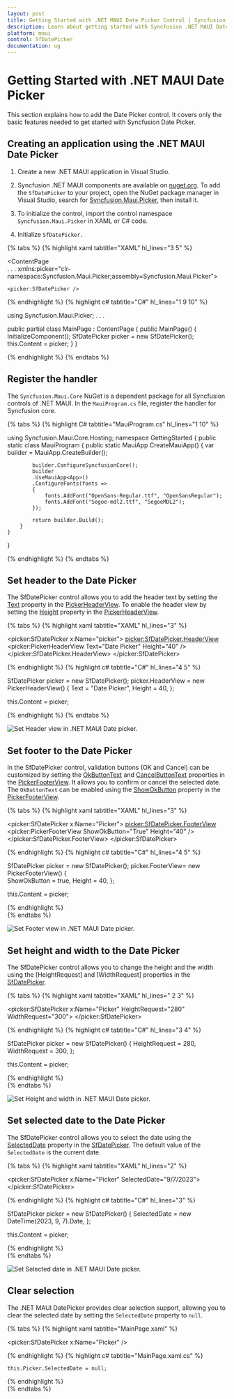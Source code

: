 ```yaml
---
layout: post
title: Getting Started with .NET MAUI Date Picker Control | Syncfusion
description: Learn about getting started with Syncfusion .NET MAUI Date Picker (SfDatePicker) control and its basic features.
platform: maui
control: SfDatePicker
documentation: ug
---
```


# Getting Started with .NET MAUI Date Picker
This section explains how to add the Date Picker control. It covers only the basic features needed to get started with Syncfusion Date Picker.

## Creating an application using the .NET MAUI Date Picker

1. Create a new .NET MAUI application in Visual Studio.

2. Syncfusion .NET MAUI components are available on [nuget.org](https://www.nuget.org/). To add the `SfDatePicker` to your project, open the NuGet package manager in Visual Studio, search for [Syncfusion.Maui.Picker](https://www.nuget.org/packages/Syncfusion.Maui.Picker), then install it.

3. To initialize the control, import the control namespace `Syncfusion.Maui.Picker` in XAML or C# code.

4. Initialize `SfDatePicker.`

{% tabs %}
{% highlight xaml tabtitle="XAML" hl_lines="3 5" %}

<ContentPage   
    . . .
    xmlns:picker="clr-namespace:Syncfusion.Maui.Picker;assembly=Syncfusion.Maui.Picker">

    <picker:SfDatePicker />
</ContentPage>

{% endhighlight %}
{% highlight c# tabtitle="C#" hl_lines="1 9 10" %}

using Syncfusion.Maui.Picker;
. . .

public partial class MainPage : ContentPage
{
    public MainPage()
    {
        InitializeComponent();
        SfDatePicker picker = new SfDatePicker();
        this.Content = picker;
    }
}

{% endhighlight %}
{% endtabs %}

## Register the handler

The `Syncfusion.Maui.Core` NuGet is a dependent package for all Syncfusion controls of .NET MAUI. In the `MauiProgram.cs` file, register the handler for Syncfusion core.

{% tabs %}
{% highlight C# tabtitle="MauiProgram.cs" hl_lines="1 10" %}

using Syncfusion.Maui.Core.Hosting;
namespace GettingStarted
{
    public static class MauiProgram
    {
        public static MauiApp CreateMauiApp()
        {
            var builder = MauiApp.CreateBuilder();

            builder.ConfigureSyncfusionCore();
            builder
            .UseMauiApp<App>()
            .ConfigureFonts(fonts =>
            {
                fonts.AddFont("OpenSans-Regular.ttf", "OpenSansRegular");
                fonts.AddFont("Segoe-mdl2.ttf", "SegoeMDL2");
            });

            return builder.Build();
        }
    }
}

{% endhighlight %}
{% endtabs %}

## Set header to the Date Picker

The SfDatePicker control allows you to add the header text by setting the [Text](https://help.syncfusion.com/cr/maui/Syncfusion.Maui.Picker.PickerHeaderView.html#Syncfusion_Maui_Picker_PickerHeaderView_Text) property in the [PickerHeaderView](https://help.syncfusion.com/cr/maui/Syncfusion.Maui.Picker.PickerHeaderView.html). To enable the header view by setting the [Height](https://help.syncfusion.com/cr/maui/Syncfusion.Maui.Picker.PickerHeaderView.html#Syncfusion_Maui_Picker_PickerHeaderView_Height) property in the [PickerHeaderView](https://help.syncfusion.com/cr/maui/Syncfusion.Maui.Picker.PickerHeaderView.html).

{% tabs %}
{% highlight xaml tabtitle="XAML" hl_lines="3" %}

<picker:SfDatePicker x:Name="picker">
    <picker:SfDatePicker.HeaderView>
        <picker:PickerHeaderView Text="Date Picker" Height="40" />
    </picker:SfDatePicker.HeaderView>
</picker:SfDatePicker>

{% endhighlight %}
{% highlight c# tabtitle="C#" hl_lines="4 5" %}

SfDatePicker picker = new SfDatePicker();
picker.HeaderView = new PickerHeaderView()
{
    Text = "Date Picker",
    Height = 40,
};

this.Content = picker;

{% endhighlight %}
{% endtabs %}

![Set Header view in .NET MAUI Date picker.](images/getting-started/maui-date-picker-set-header-view.png)

## Set footer to the Date Picker

In the SfDatePicker control, validation buttons (OK and Cancel) can be customized by setting the [OkButtonText](https://help.syncfusion.com/cr/maui/Syncfusion.Maui.Picker.PickerFooterView.html#Syncfusion_Maui_Picker_PickerFooterView_OkButtonText) and [CancelButtonText](https://help.syncfusion.com/cr/maui/Syncfusion.Maui.Picker.PickerFooterView.html#Syncfusion_Maui_Picker_PickerFooterView_CancelButtonText) properties in the [PickerFooterView](https://help.syncfusion.com/cr/maui/Syncfusion.Maui.Picker.PickerFooterView.html). It allows you to confirm or cancel the selected date. The `OkButtonText` can be enabled using the [ShowOkButton](https://help.syncfusion.com/cr/maui/Syncfusion.Maui.Picker.PickerFooterView.html#Syncfusion_Maui_Picker_PickerFooterView_ShowOkButton) property in the [PickerFooterView](https://help.syncfusion.com/cr/maui/Syncfusion.Maui.Picker.PickerFooterView.html).

{% tabs %}
{% highlight xaml tabtitle="XAML" hl_lines="3" %}

<picker:SfDatePicker x:Name="Picker">
    <picker:SfDatePicker.FooterView>
        <picker:PickerFooterView ShowOkButton="True" Height="40" />
    </picker:SfDatePicker.FooterView>
</picker:SfDatePicker>

{% endhighlight %}
{% highlight c# tabtitle="C#" hl_lines="4 5" %}

SfDatePicker picker = new SfDatePicker();
picker.FooterView= new PickerFooterView()
{  
    ShowOkButton = true,
    Height = 40,
};

this.Content = picker;

{% endhighlight %}  
{% endtabs %}

![Set Footer view in .NET MAUI Date picker.](images/getting-started/maui-date-picker-set-footer-view.png)

## Set height and width to the Date Picker

The SfDatePicker control allows you to change the height and the width using the [HeightRequest] and [WidthRequest] properties in the [SfDatePicker](https://help.syncfusion.com/cr/maui/Syncfusion.Maui.Picker.SfDatePicker.html).

{% tabs %}
{% highlight xaml tabtitle="XAML" hl_lines=" 2 3" %}

<picker:SfDatePicker x:Name="Picker" 
                    HeightRequest="280" 
                    WidthRequest="300">
</picker:SfDatePicker>

{% endhighlight %}
{% highlight c# tabtitle="C#" hl_lines="3 4" %}

SfDatePicker picker = new SfDatePicker()
{
    HeightRequest = 280,
    WidthRequest = 300,
};

this.Content = picker;

{% endhighlight %}  
{% endtabs %}

![Set Height and width in .NET MAUI Date picker.](images/getting-started/maui-date-picker-set-height-and-width.png)

## Set selected date to the Date Picker

The SfDatePicker control allows you to select the date using the [SelectedDate](https://help.syncfusion.com/cr/maui/Syncfusion.Maui.Picker.SfDatePicker.html#Syncfusion_Maui_Picker_SfDatePicker_SelectedDate) property in the [SfDatePicker](https://help.syncfusion.com/cr/maui/Syncfusion.Maui.Picker.SfDatePicker.html). The default value of the `SelectedDate` is the current date.

{% tabs %}
{% highlight xaml tabtitle="XAML" hl_lines="2" %}

<picker:SfDatePicker x:Name="Picker" 
                     SelectedDate="9/7/2023">
</picker:SfDatePicker>

{% endhighlight %}
{% highlight c# tabtitle="C#" hl_lines="3" %}

SfDatePicker picker = new SfDatePicker()
{
    SelectedDate = new DateTime(2023, 9, 7).Date,
};

this.Content = picker;

{% endhighlight %}  
{% endtabs %}

![Set Selected date in .NET MAUI Date picker.](images/getting-started/maui-date-picker-selected-date.png)

## Clear selection

The .NET MAUI DatePicker provides clear selection support, allowing you to clear the selected date by setting the `SelectedDate` property to `null`.

{% tabs %}
{% highlight xaml tabtitle="MainPage.xaml" %}

<picker:SfDatePicker x:Name="Picker" />

{% endhighlight %}
{% highlight c# tabtitle="MainPage.xaml.cs" %}

    this.Picker.SelectedDate = null;

{% endhighlight %}  
{% endtabs %}